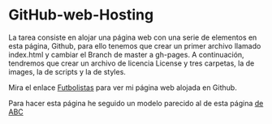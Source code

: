 # GitHub-web-Hosting
La tarea consiste en alojar una página web con una serie de elementos en esta página, Github, para ello tenemos que crear un primer archivo llamado index.html y cambiar el Branch de master a gh-pages. A continuación, tendremos que crear un archivo de licencia License y tres carpetas, la de images, la de scripts y la de styles.
<p>Mira el enlace <a href="https://www.mozilla.org/en-US/about/manifesto/">Futbolistas</a> para ver mi página web alojada en Github.</p>
<p>Para hacer esta página he seguido un modelo parecido al de esta página  <a href="https://www.abc.es/contentfactory/post/2019/11/06/convocatoria-premios-conproposito/">de ABC </a ></p>
